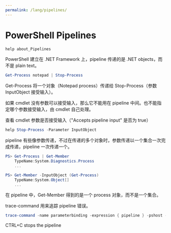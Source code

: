 ```yaml
---
permalink: /lang/pipelines/
---
```


# PowerShell Pipelines

```powershell
help about_Pipelines
```

PowerShell 建立在 .NET Framework 上，pipeline 传递的是 .NET objects，而不是 plain text。

```powershell
Get-Process notepad | Stop-Process
```

Get-Process 将一个对象（Notepad process）传递给 Stop-Process（参数 InputObject 接受输入）。

如果 cmdlet 没有参数可以接受输入，那么它不能用在 pipeline 中间。也不能指定哪个参数接受输入，由 cmdlet 自己处理。

查看 cmdlet 参数是否接受输入（"Accepts pipeline input" 是否为 true）

```powershell
help Stop-Process -Parameter InputObject
```

pipeline 有些像参数传递，不过在传递的多个对象时，参数传递以一个集合一次完成传递，pipeline 一次传递一个。

```powershell
PS> Get-Process | Get-Member
    TypeName:System.Diagnostics.Process
    ...

PS> Get-Member -InputObject (Get-Process)
    TypeName:System.Object[]
    ...
```

在 pipeline 中，Get-Member 得到的是一个 process 对象，而不是一个集合。

trace-command 用来追踪 pipeline 错误。

```powershell
trace-command -name parameterbinding -expression { pipeline } -pshost -filepath debug.txt
```

CTRL+C stops the pipeline
